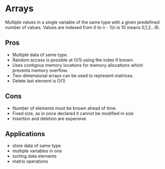 # Arrays

Multiple values in a single variable of the same type with a given predefined number of values.
Values are indexed from 0 to n - 1(n is 10 means 0,1,2...9).

## Pros

- Multiple data of same type.
- Random access is possible at O(1) using the index if known.
- Uses contigous memory locations for memory allocations which prevents memory overflow.
- Two-dimensional arrays can be used to represent matrices.
- Delete last element is O(1)

## Cons

- Number of elements must be known ahead of time.
- Fixed size, as in once declared it cannot be modified in size
- Insertion and deletion are expensive

## Applications

- store data of same type
- multiple variables in one
- sorting data elements
- matrix operations